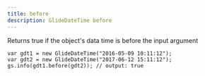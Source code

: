 ```yaml
---
title: before
description: GlideDateTime before
---
```

Returns true if the object's data time is before the input argument

``` {.js}
var gdt1 = new GlideDateTime("2016-05-09 10:11:12");
var gdt2 = new GlideDateTime("2017-06-12 15:11:12");
gs.info(gdt1.before(gdt2)); // output: true
```